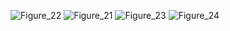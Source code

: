 ![Figure_22](https://github.com/user-attachments/assets/a2aec410-917b-4574-a7dc-a808eba1d3a6)
![Figure_21](https://github.com/user-attachments/assets/5627b877-a69d-483c-849e-6aad7ef5c036)
![Figure_23](https://github.com/user-attachments/assets/9dc4bde7-6975-418f-a0c4-3d89cf88d8ff)
![Figure_24](https://github.com/user-attachments/assets/93dc3fc2-edba-40c2-8256-5a18747d9ef6)
